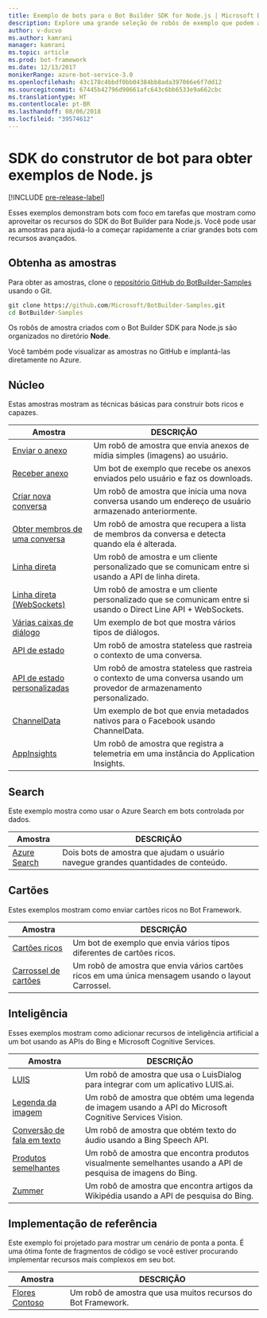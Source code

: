```yaml
---
title: Exemplo de bots para o Bot Builder SDK for Node.js | Microsoft Docs
description: Explore uma grande seleção de robôs de exemplo que podem ajudar a acelerar o desenvolvimento de bots com o Bot Builder SDK for Node.js.
author: v-ducvo
ms.author: kamrani
manager: kamrani
ms.topic: article
ms.prod: bot-framework
ms.date: 12/13/2017
monikerRange: azure-bot-service-3.0
ms.openlocfilehash: 43c178c4bbdf0bb04384bb8ada397066e6f7dd12
ms.sourcegitcommit: 67445b42796d90661afc643c6bb6533e9a662cbc
ms.translationtype: HT
ms.contentlocale: pt-BR
ms.lasthandoff: 08/06/2018
ms.locfileid: "39574612"
---
```

# <a name="bot-builder-sdk-for-nodejs-samples"></a>SDK do construtor de bot para obter exemplos de Node. js

[!INCLUDE [pre-release-label](../includes/pre-release-label-v3.md)]

Esses exemplos demonstram bots com foco em tarefas que mostram como aproveitar os recursos do SDK do Bot Builder para Node.js. Você pode usar as amostras para ajudá-lo a começar rapidamente a criar grandes bots com recursos avançados.

## <a name="get-the-samples"></a>Obtenha as amostras
Para obter as amostras, clone o [repositório GitHub do BotBuilder-Samples](https://github.com/Microsoft/BotBuilder-Samples) usando o Git.

```cmd
git clone https://github.com/Microsoft/BotBuilder-Samples.git
cd BotBuilder-Samples
```

Os robôs de amostra criados com o Bot Builder SDK para Node.js são organizados no diretório **Node**.

Você também pode visualizar as amostras no GitHub e implantá-las diretamente no Azure.

## <a name="core"></a>Núcleo
Estas amostras mostram as técnicas básicas para construir bots ricos e capazes.

Amostra | DESCRIÇÃO
------------ | ------------- 
[Enviar o anexo](https://github.com/Microsoft/BotBuilder-Samples/tree/master/Node/core-SendAttachment) | Um robô de amostra que envia anexos de mídia simples (imagens) ao usuário. 
[Receber anexo](https://github.com/Microsoft/BotBuilder-Samples/tree/master/Node/core-ReceiveAttachment) | Um bot de exemplo que recebe os anexos enviados pelo usuário e faz os downloads. 
[Criar nova conversa](https://github.com/Microsoft/BotBuilder-Samples/tree/master/Node/core-CreateNewConversation)  | Um robô de amostra que inicia uma nova conversa usando um endereço de usuário armazenado anteriormente.
[Obter membros de uma conversa](https://github.com/Microsoft/BotBuilder-Samples/tree/master/Node/core-GetConversationMembers) | Um robô de amostra que recupera a lista de membros da conversa e detecta quando ela é alterada. 
[Linha direta](https://github.com/Microsoft/BotBuilder-Samples/tree/master/Node/core-DirectLine) | Um robô de amostra e um cliente personalizado que se comunicam entre si usando a API de linha direta. 
[Linha direta (WebSockets)](https://github.com/Microsoft/BotBuilder-Samples/tree/master/Node/core-DirectLineWebSockets) | Um robô de amostra e um cliente personalizado que se comunicam entre si usando o Direct Line API + WebSockets. 
[Várias caixas de diálogo](https://github.com/Microsoft/BotBuilder-Samples/tree/master/Node/core-MultiDialogs) | Um exemplo de bot que mostra vários tipos de diálogos.
[API de estado](https://github.com/Microsoft/BotBuilder-Samples/tree/master/Node/core-State) | Um robô de amostra stateless que rastreia o contexto de uma conversa.
[API de estado personalizadas](https://github.com/Microsoft/BotBuilder-Samples/tree/master/Node/core-CustomState) | Um robô de amostra stateless que rastreia o contexto de uma conversa usando um provedor de armazenamento personalizado.
[ChannelData](https://github.com/Microsoft/BotBuilder-Samples/tree/master/Node/core-ChannelData) | Um exemplo de bot que envia metadados nativos para o Facebook usando ChannelData.
[AppInsights](https://github.com/Microsoft/BotBuilder-Samples/tree/master/Node/core-AppInsights) | Um robô de amostra que registra a telemetria em uma instância do Application Insights.

## <a name="search"></a>Search
Este exemplo mostra como usar o Azure Search em bots controlada por dados.

Amostra | DESCRIÇÃO
------------ | -------------
[Azure Search](https://github.com/Microsoft/BotBuilder-Samples/tree/master/Node/demo-Search) | Dois bots de amostra que ajudam o usuário navegue grandes quantidades de conteúdo.


## <a name="cards"></a>Cartões
Estes exemplos mostram como enviar cartões ricos no Bot Framework.

Amostra | DESCRIÇÃO
------------ | -------------
[Cartões ricos](https://github.com/Microsoft/BotBuilder-Samples/tree/master/Node/cards-RichCards) | Um bot de exemplo que envia vários tipos diferentes de cartões ricos.
[Carrossel de cartões](https://github.com/Microsoft/BotBuilder-Samples/tree/master/Node/cards-CarouselCards) | Um robô de amostra que envia vários cartões ricos em uma única mensagem usando o layout Carrossel.

## <a name="intelligence"></a>Inteligência
Esses exemplos mostram como adicionar recursos de inteligência artificial a um bot usando as APIs do Bing e Microsoft Cognitive Services.

Amostra | DESCRIÇÃO
------------ | -------------
[LUIS](https://github.com/Microsoft/BotBuilder-Samples/tree/master/Node/intelligence-LUIS) | Um robô de amostra que usa o LuisDialog para integrar com um aplicativo LUIS.ai.
[Legenda da imagem](https://github.com/Microsoft/BotBuilder-Samples/tree/master/Node/intelligence-ImageCaption) | Um robô de amostra que obtém uma legenda de imagem usando a API do Microsoft Cognitive Services Vision.
[Conversão de fala em texto](https://github.com/Microsoft/BotBuilder-Samples/tree/master/Node/intelligence-SpeechToText)  | Um robô de amostra que obtém texto do áudio usando a Bing Speech API.
[ Produtos semelhantes ](https://github.com/Microsoft/BotBuilder-Samples/tree/master/Node/intelligence-SimilarProducts) | Um robô de amostra que encontra produtos visualmente semelhantes usando a API de pesquisa de imagens do Bing. 
[Zummer](https://github.com/Microsoft/BotBuilder-Samples/tree/master/Node/intelligence-Zummer) | Um robô de amostra que encontra artigos da Wikipédia usando a API de pesquisa do Bing.

## <a name="reference-implementation"></a>Implementação de referência
Este exemplo foi projetado para mostrar um cenário de ponta a ponta. É uma ótima fonte de fragmentos de código se você estiver procurando implementar recursos mais complexos em seu bot.


Amostra | DESCRIÇÃO
------------ | -------------
[Flores Contoso](https://github.com/Microsoft/BotBuilder-Samples/tree/master/Node/demo-ContosoFlowers) | Um robô de amostra que usa muitos recursos do Bot Framework.

